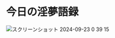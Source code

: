 # 今日の淫夢語録

![スクリーンショット 2024-09-23 0 39 15](https://github.com/user-attachments/assets/8fb0b2c0-a5ac-47d2-80b5-a835ec9c40ac)
